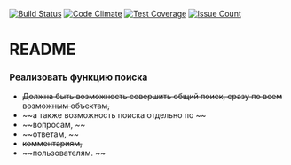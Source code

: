 [![Build Status](https://travis-ci.org/arthurkulchenko/qna_think.svg?branch=lesson_16_advanced_rspec)](https://travis-ci.org/arthurkulchenko/qna_think)
[![Code Climate](https://codeclimate.com/repos/58298db64a858c244c0057b8/badges/772ee1cdcc8590a12c9a/gpa.svg)](https://codeclimate.com/repos/58298db64a858c244c0057b8/feed)
[![Test Coverage](https://codeclimate.com/repos/58298db64a858c244c0057b8/badges/772ee1cdcc8590a12c9a/coverage.svg)](https://codeclimate.com/repos/58298db64a858c244c0057b8/coverage)
[![Issue Count](https://codeclimate.com/repos/58298db64a858c244c0057b8/badges/772ee1cdcc8590a12c9a/issue_count.svg)](https://codeclimate.com/repos/58298db64a858c244c0057b8/feed)
# README
### Реализовать функцию поиска
* ~~Должна быть возможность совершить общий поиск, сразу по всем возможным объектам,~~
* ~~а также возможность поиска отдельно по ~~
 * ~~вопросам, ~~
 * ~~ответам, ~~
 * ~~комментариям,~~
 * ~~пользователям. ~~